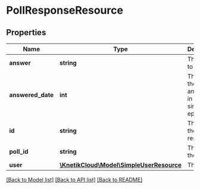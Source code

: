 # PollResponseResource

## Properties
Name | Type | Description | Notes
------------ | ------------- | ------------- | -------------
**answer** | **string** | The answer to the poll | 
**answered_date** | **int** | The date the poll was answered, in seconds since unix epoc | [optional] 
**id** | **string** | The id of the poll response | [optional] 
**poll_id** | **string** | The id of the poll | 
**user** | [**\KnetikCloud\Model\SimpleUserResource**](SimpleUserResource.md) | The user | 

[[Back to Model list]](../README.md#documentation-for-models) [[Back to API list]](../README.md#documentation-for-api-endpoints) [[Back to README]](../README.md)


